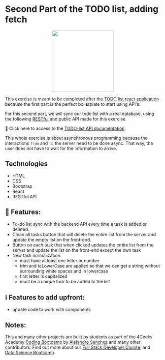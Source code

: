 <!-- hide -->
# Second Part of the TODO list, adding fetch
<!-- endhide -->

<p align="center">
  <img height="200" src="./src/img/todolist-anim.gif?raw=true" />
</p>

This exercise is meant to be completed after the [TODO list react application](https://4geeks.com/interactive-coding-tutorial/junior/todo-list) because the first part is the perfect boilerplate to start using API's.

For this second part, we will sync our todo list with a real database, using the following [RESTful](https://content.breatheco.de/lesson/understanding-rest-apis) and public API made for this exercise.

🔗 Click here to access to the [TODO-list API documentation](http://assets.breatheco.de/apis/fake/todos/).

This whole exercise is about asynchronous programming because the interactions `from` and `to` the server need to be done async. That way, the user does not have to wait for the information to arrive.

## Technologies
- HTML
- CSS
- Bootstrap
- React
- RESTful API 

## 📝 Features:

- To-do list sync with the backend API every time a task is added or deleted.
- Clean all tasks button that will delete the entire list from the server and update the empty list on the front-end.
- Button on each task that when clicked updates the entire list from the server and update the list on the front-end except the own task
- New task normalization:
    - must have at least one letter or number
    - trim and toLowerCase are applied so that we can get a string without surrounding white spaces and in lowercase
    - first letter is capitalized
    - must be a unique task to be added to the list

## ℹ️ Features to add upfront:
- update code to work with components


## Notes:

This and many other projects are built by students as part of the 4Geeks Academy [Coding Bootcamp](https://4geeksacademy.com/us/coding-bootcamp) by [Alejandro Sanchez](https://twitter.com/alesanchezr) and many other contributors. Find out more about our [Full Stack Developer Course](https://4geeksacademy.com/us/coding-bootcamps/part-time-full-stack-developer), and [Data Science Bootcamp](https://4geeksacademy.com/us/coding-bootcamps/datascience-machine-learning).
